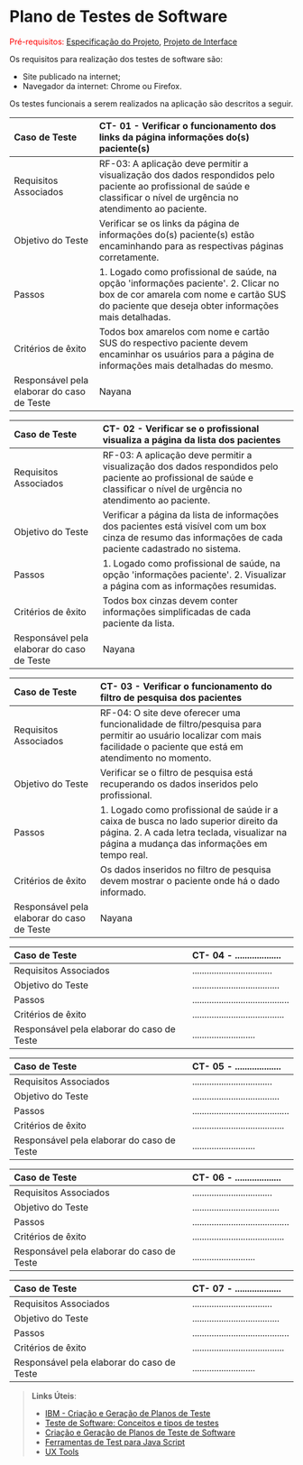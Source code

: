 # Plano de Testes de Software

<span style="color:red">Pré-requisitos: <a href="https://github.com/ICEI-PUC-Minas-PMV-ADS/pmv-ads-2024-1-e1-proj-web-t3-equipe-3-residuos-eletronicos/blob/main/documentos/02-Especifica%C3%A7%C3%A3o%20do%20Projeto.md"> Especificação do Projeto</a></span>, <a href="https://github.com/ICEI-PUC-Minas-PMV-ADS/pmv-ads-2024-1-e1-proj-web-t3-equipe-3-residuos-eletronicos/blob/main/documentos/04-Projeto%20de%20Interface.md"> Projeto de Interface</a>

Os requisitos para realização dos testes de software são:
<ul><li>Site publicado na internet;</li>
<li>Navegador da internet: Chrome ou Firefox.</li>
</ul>
Os testes funcionais a serem realizados na aplicação são descritos a seguir.

|Caso de Teste    | CT- 01 -  Verificar o funcionamento dos links da página informações do(s) paciente(s) |
|:---|:---|
| Requisitos Associados | RF-03: A aplicação deve permitir a visualização dos dados respondidos pelo paciente ao profissional de saúde e classificar o nível de urgência no atendimento ao paciente. |
| Objetivo do Teste | Verificar se os links da página de informações do(s) paciente(s) estão encaminhando para as respectivas páginas corretamente. |
| Passos | 1. Logado como profissional de saúde, na opção 'informações paciente'. 2. Clicar no box de cor amarela com nome e cartão SUS do paciente que deseja obter informações mais detalhadas. |
| Critérios de êxito | Todos box amarelos com nome e cartão SUS do respectivo paciente devem encaminhar os usuários para a página de informações mais detalhadas do mesmo. |
| Responsável pela elaborar do caso de Teste | Nayana |

|Caso de Teste    | CT- 02 -  Verificar se o profissional visualiza a página da lista dos pacientes |
|:---|:---|
| Requisitos Associados | RF-03: A aplicação deve permitir a visualização dos dados respondidos pelo paciente ao profissional de saúde e classificar o nível de urgência no atendimento ao paciente. |
| Objetivo do Teste | Verificar a página da lista de informações dos pacientes está visível com um box cinza de resumo das informações de cada paciente cadastrado no sistema. |
| Passos | 1. Logado como profissional de saúde, na opção 'informações paciente'. 2. Visualizar a página com as informações resumidas. |
| Critérios de êxito | Todos box cinzas devem conter informações simplificadas de cada paciente da lista. |
| Responsável pela elaborar do caso de Teste | Nayana |

|Caso de Teste    | CT- 03 -  Verificar o funcionamento do filtro de pesquisa dos pacientes |
|:---|:---|
| Requisitos Associados | RF-04: O site deve oferecer uma funcionalidade de filtro/pesquisa para permitir ao usuário localizar com mais facilidade o paciente que está em atendimento no momento. |
| Objetivo do Teste | Verificar se o filtro de pesquisa está recuperando os dados inseridos pelo profissional. |
| Passos | 1. Logado como profissional de saúde ir a caixa de busca no lado superior direito da página. 2. A cada letra teclada, visualizar na página a mudança das informações em tempo real. |
| Critérios de êxito | Os dados inseridos no filtro de pesquisa devem mostrar o paciente onde há o dado informado. |
| Responsável pela elaborar do caso de Teste | Nayana |

|Caso de Teste    | CT- 04 -  ................... |
|:---|:---|
| Requisitos Associados | ................................. |
| Objetivo do Teste | .................................... |
| Passos | ........................................ |
| Critérios de êxito | ...................................... |
| Responsável pela elaborar do caso de Teste | .......................... |

|Caso de Teste    | CT- 05 -  ................... |
|:---|:---|
| Requisitos Associados | ................................. |
| Objetivo do Teste | .................................... |
| Passos | ........................................ |
| Critérios de êxito | ...................................... |
| Responsável pela elaborar do caso de Teste | .......................... |

|Caso de Teste    | CT- 06 -  ................... |
|:---|:---|
| Requisitos Associados | ................................. |
| Objetivo do Teste | .................................... |
| Passos | ........................................ |
| Critérios de êxito | ...................................... |
| Responsável pela elaborar do caso de Teste | .......................... |

|Caso de Teste    | CT- 07 -  ................... |
|:---|:---|
| Requisitos Associados | ................................. |
| Objetivo do Teste | .................................... |
| Passos | ........................................ |
| Critérios de êxito | ...................................... |
| Responsável pela elaborar do caso de Teste | .......................... |


 
> **Links Úteis**:
> - [IBM - Criação e Geração de Planos de Teste](https://www.ibm.com/developerworks/br/local/rational/criacao_geracao_planos_testes_software/index.html)
> -  [Teste de Software: Conceitos e tipos de testes](https://blog.onedaytesting.com.br/teste-de-software/)
> - [Criação e Geração de Planos de Teste de Software](https://www.ibm.com/developerworks/br/local/rational/criacao_geracao_planos_testes_software/index.html)
> - [Ferramentas de Test para Java Script](https://geekflare.com/javascript-unit-testing/)
> - [UX Tools](https://uxdesign.cc/ux-user-research-and-user-testing-tools-2d339d379dc7)
